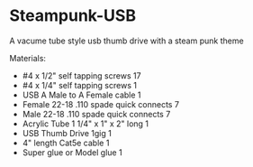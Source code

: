 Steampunk-USB
=============

A vacume tube style usb thumb drive with a steam punk theme

Materials:

* #4 x 1/2" self tapping screws             17
* #4 x 1/4" self tapping screws             1
* USB A Male to A Female cable              1
* Female 22-18 .110 spade quick connects    7
* Male 22-18 .110 spade quick connects      7
* Acrylic Tube 1 1/4" x 1" x 2" long        1
* USB Thumb Drive 1gig                      1
* 4" length Cat5e cable                     1
* Super glue or Model glue                  1
